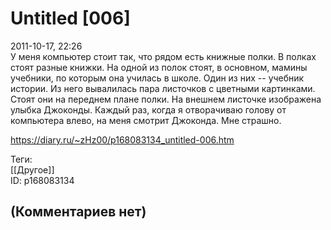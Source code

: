 Untitled [006]
==============

  
2011-10-17, 22:26  
 У меня компьютер стоит так, что рядом есть книжные полки. В полках стоят разные книжки. На одной из полок стоят, в основном, мамины учебники, по которым она училась в школе. Один из них -- учебник истории. Из него вывалилась пара листочков с цветными картинками. Стоят они на переднем плане полки. На внешнем листочке изображена улыбка Джоконды. Каждый раз, когда я отворачиваю голову от компьютера влево, на меня смотрит Джоконда. Мне страшно.   
  
<https://diary.ru/~zHz00/p168083134_untitled-006.htm>  
  
Теги:  
[[Другое]]  
ID: p168083134  


(Комментариев нет)
------------------